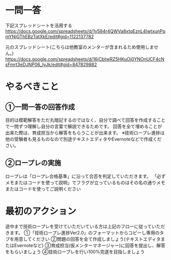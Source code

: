 # 一問一答
下記スプレッドシートを活用する
https://docs.google.com/spreadsheets/d/1y584r4QWVa8xtqEznL4IwtxunPpmYNjGThEBzTqtXkE/edit#gid=1122137782


元のスプレッドシート(こちらは他教室のメンターが含まれるため使用しません。)
https://docs.google.com/spreadsheets/d/16jCbtwRZ5HKuOj0YNOnUCF4cNsFmrt3eDJNP06_IyJk/edit#gid=847829882

# やるべきこと
## ①一問一答の回答作成
目的は模範解答をただ丸暗記するのではなく、自分で調べて回答を作成することで一問ずつ理解し自分の言葉で解説できるためです。
回答を全て埋めることが出来た際は、育成担当から解答をもらうことが出来ます。
※技術ロープレ進捗は他の受験者も見るものなので別途テキストエディタやEvernoteなどで作成ください。

## ②ロープレの実施
ロープレは「ロープレ合格基準」に沿って合否を判定していただきます。
「必ずメモまたはコードを使って説明」でフラグが立っているものはその名の通りメモまたはコードを使ってご説明ください

# 最初のアクション
途中まで技術ロープレを受けていただいている方は上記のフローに従っていただきます。
①「技術ロープレ進捗Ver2.0」のフォーマットからコピーし専用のタブを用意してください
②問題の回答を全て作成しましょう(テキストエディタまたはEvernoteなど)
③育成担当(仮メンターマネージャー)に回答を提出し、解答をもらいましょう
④技術ロープレを行い100%完遂を目指しましょう
